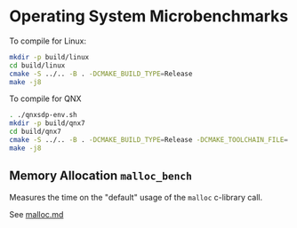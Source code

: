 # Operating System Microbenchmarks

To compile for Linux:

```sh
mkdir -p build/linux
cd build/linux
cmake -S ../.. -B . -DCMAKE_BUILD_TYPE=Release
make -j8
```

To compile for QNX

```sh
. ./qnxsdp-env.sh
mkdir -p build/qnx7
cd build/qnx7
cmake -S ../.. -B . -DCMAKE_BUILD_TYPE=Release -DCMAKE_TOOLCHAIN_FILE=../../../toochain/qcc_aarch64le
make -j8
```

## Memory Allocation `malloc_bench`

Measures the time on the "default" usage of the `malloc` c-library call.

See [malloc.md](./benchmarks/malloc.md)
